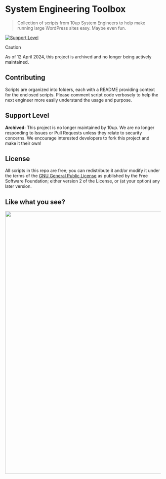 # System Engineering Toolbox

> Collection of scripts from 10up System Engineers to help make running large WordPress sites easy. Maybe even fun.

[![Support Level](https://img.shields.io/badge/support-archived-red.svg)](#support-level)

> [!CAUTION]
> As of 12 April 2024, this project is archived and no longer being actively maintained.

## Contributing

Scripts are organized into folders, each with a README providing context for the enclosed scripts.  Please comment script code verbosely to help the next engineer more easily understand the usage and purpose. 

## Support Level

**Archived:** This project is no longer maintained by 10up. We are no longer responding to Issues or Pull Requests unless they relate to security concerns. We encourage interested developers to fork this project and make it their own!

## License

All scripts in this repo are free; you can redistribute it and/or modify it under the terms of the [GNU General Public License](http://www.gnu.org/licenses/gpl-2.0.html) as published by the Free Software Foundation; either version 2 of the License, or (at your option) any later version.

## Like what you see?

<p align="center">
<a href="http://10up.com/contact/"><img src="https://10up.com/uploads/2016/10/10up-Github-Banner.png" width="850"></a>
</p>
